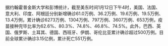 据约翰霍普金斯大学和彭博统计，截至美东时间1月12日下午4时，美国、法国、意大利、印度、阿根廷分别新增确诊61.0万例、36.2万例、19.6万例、19.5万例、13.4万例，累计确诊6273万例、1304万例、797万例、3607万例、653万例，疫苗接种完毕比率为62.6%、80.3%、74.8%、46.8%、74.5%。此外，巴西、英国、俄罗斯、土耳其、德国、西班牙、伊朗、哥伦比亚累计确诊超过500万例。目前全球累计确诊3.15亿例，累计死亡551万例。